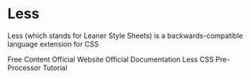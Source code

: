 # Less

Less (which stands for Leaner Style Sheets) is a backwards-compatible language extension for CSS

<ResourceGroupTitle>Free Content</ResourceGroupTitle>
<BadgeLink colorScheme='yellow' badgeText='Read' href='https://lesscss.org/'>Official Website</BadgeLink>
<BadgeLink colorScheme='yellow' badgeText='Read' href='https://lesscss.org/usage/'>Official Documentation</BadgeLink>
<BadgeLink badgeText='Watch' href='https://www.youtube.com/watch?v=YD91G8DdUsw'> Less CSS Pre-Processor Tutorial</BadgeLink>

